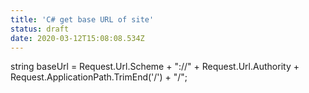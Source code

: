 ```yaml
---
title: 'C# get base URL of site'
status: draft
date: 2020-03-12T15:08:08.534Z
---
```

string baseUrl = Request.Url.Scheme + "://" + Request.Url.Authority + Request.ApplicationPath.TrimEnd('/') + "/";
